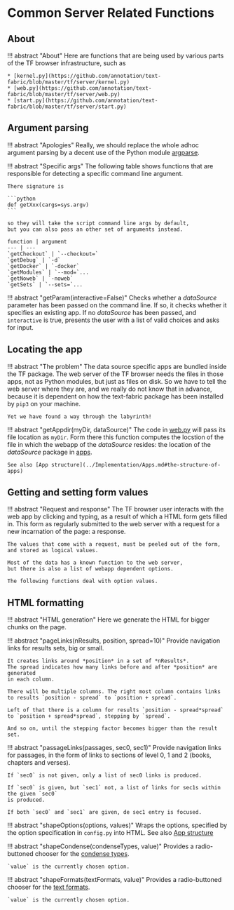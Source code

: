 # Common Server Related Functions

## About

!!! abstract "About"
    Here are functions that are being used by various parts of the
    TF browser infrastructure, such as 

    * [kernel.py](https://github.com/annotation/text-fabric/blob/master/tf/server/kernel.py)
    * [web.py](https://github.com/annotation/text-fabric/blob/master/tf/server/web.py)
    * [start.py](https://github.com/annotation/text-fabric/blob/master/tf/server/start.py)

## Argument parsing

!!! abstract "Apologies"
    Really, we should replace the whole adhoc argument parsing by a decent use
    of the Python module
    [argparse](https://docs.python.org/3/library/argparse.html#module-argparse). 

!!! abstract "Specific args"
    The following table shows functions that are responsible for
    detecting a specific command line argument.

    There signature is

    ```python
    def getXxx(cargs=sys.argv)
    ```

    so they will take the script command line args by default,
    but you can also pass an other set of arguments instead.

    function | argument
    --- | ---
    `getCheckout` | `--checkout=`
    `getDebug` | `-d`
    `getDocker` | `-docker`
    `getModules` | `--mod=`...
    `getNoweb` | `-noweb`
    `getSets` | `--sets=`...


!!! abstract "getParam(interactive=False)"
    Checks whether a *dataSource* parameter has been passed on the command line.
    If so, it checks whether it specifies an existing app.
    If no *dataSource* has been passed, and `interactive` is true,
    presents the user with a list of valid choices and asks for input.

## Locating the app

!!! abstract "The problem"
    The data source specific apps are bundled inside the TF package.
    The web server of the TF browser needs the files in those apps,
    not as Python modules, but just as files on disk.
    So we have to tell the web server where they are, and we really do not know that
    in advance, because it is dependent on how the text-fabric package has been
    installed by `pip3` on your machine.

    Yet we have found a way through the labyrinth!

!!! abstract "getAppdir(myDir, dataSource)"
    The code in
    [web.py](https://github.com/annotation/text-fabric/blob/master/tf/server/web.py)
    will pass its file location as `myDir`.
    Form there this function computes the locstion of the file in which
    the webapp of the *dataSource* resides: the location of the
    *dataSource* package in
    [apps](https://github.com/annotation/text-fabric/tree/master/tf/apps).

    See also [App structure](../Implementation/Apps.md#the-structure-of-apps)

## Getting and setting form values

!!! abstract "Request and response"
    The TF browser user interacts with the web app by clicking and typing,
    as a result of which a HTML form gets filled in.
    This form as regularly submitted to the web server with a request
    for a new incarnation of the page: a response.

    The values that come with a request, must be peeled out of the form,
    and stored as logical values.

    Most of the data has a known function to the web server,
    but there is also a list of webapp dependent options.

    The following functions deal with option values.

## HTML formatting

!!! abstract "HTML generation"
    Here we generate the HTML for bigger chunks on the page.

!!! abstract "pageLinks(nResults, position, spread=10)"
    Provide navigation links for results sets, big or small.

    It creates links around *position* in a set of *nResults*.
    The spread indicates how many links before and after *position* are generated
    in each column.

    There will be multiple columns. The right most column contains links
    to results `position - spread` to `position + spread`.

    Left of that there is a column for results `position - spread*spread`
    to `position + spread*spread`, stepping by `spread`.

    And so on, until the stepping factor becomes bigger than the result set.

!!! abstract "passageLinks(passages, sec0, sec1)"
    Provide navigation links for passages,
    in the form of links to sections of level 0, 1 and 2 (books, chapters and verses).
    
    If `sec0` is not given, only a list of sec0 links is produced.

    If `sec0` is given, but `sec1` not, a list of links for sec1s within the given `sec0`
    is produced.
    
    If both `sec0` and `sec1` are given, de sec1 entry is focused. 

!!! abstract "shapeOptions(options, values)"
    Wraps the options, specified by the option specification in `config.py`
    into HTML.
    See also [App structure](../Implementation/Apps.md#the-structure-of-apps)

!!! abstract "shapeCondense(condenseTypes, value)"
    Provides a radio-buttoned chooser for the
    [condense types](../Kernel/#data-service-api).

    `value` is the currently chosen option.

!!! abstract "shapeFormats(textFormats, value)"
    Provides a radio-buttoned chooser for the
    [text formats](../Kernel/#data-service-api).

    `value` is the currently chosen option.

